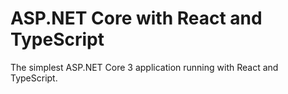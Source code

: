 ASP.NET Core with React and TypeScript
======================================

The simplest ASP.NET Core 3 application running with React and TypeScript.
